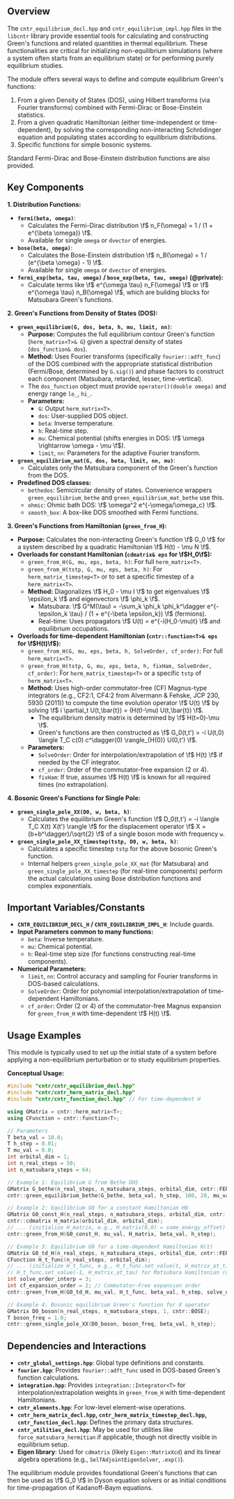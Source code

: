 ## Overview

The `cntr_equilibrium_decl.hpp` and `cntr_equilibrium_impl.hpp` files in the `libcntr` library provide essential tools for calculating and constructing Green's functions and related quantities in thermal equilibrium. These functionalities are critical for initializing non-equilibrium simulations (where a system often starts from an equilibrium state) or for performing purely equilibrium studies.

The module offers several ways to define and compute equilibrium Green's functions:
1.  From a given Density of States (DOS), using Hilbert transforms (via Fourier transforms) combined with Fermi-Dirac or Bose-Einstein statistics.
2.  From a given quadratic Hamiltonian (either time-independent or time-dependent), by solving the corresponding non-interacting Schrödinger equation and populating states according to equilibrium distributions.
3.  Specific functions for simple bosonic systems.

Standard Fermi-Dirac and Bose-Einstein distribution functions are also provided.

## Key Components

**1. Distribution Functions:**
   - **`fermi(beta, omega)`**:
     *   Calculates the Fermi-Dirac distribution \f$ n_F(\omega) = 1 / (1 + e^{\beta \omega}) \f$.
     *   Available for single `omega` or `dvector` of energies.
   - **`bose(beta, omega)`**:
     *   Calculates the Bose-Einstein distribution \f$ n_B(\omega) = 1 / (e^{\beta \omega} - 1) \f$.
     *   Available for single `omega` or `dvector` of energies.
   - **`fermi_exp(beta, tau, omega)` / `bose_exp(beta, tau, omega)` (@private):**
     *   Calculate terms like \f$ e^{\omega \tau} n_F(\omega) \f$ or \f$ e^{\omega \tau} n_B(\omega) \f$, which are building blocks for Matsubara Green's functions.

**2. Green's Functions from Density of States (DOS):**
   - **`green_equilibrium(G, dos, beta, h, mu, limit, nn)`**:
     *   **Purpose:** Computes the full equilibrium contour Green's function (`herm_matrix<T>& G`) given a spectral density of states (`dos_function& dos`).
     *   **Method:** Uses Fourier transforms (specifically `fourier::adft_func`) of the DOS combined with the appropriate statistical distribution (Fermi/Bose, determined by `G.sig()`) and phase factors to construct each component (Matsubara, retarded, lesser, time-vertical).
     *   The `dos_function` object must provide `operator()(double omega)` and energy range `lo_`, `hi_`.
     *   **Parameters:**
         *   `G`: Output `herm_matrix<T>`.
         *   `dos`: User-supplied DOS object.
         *   `beta`: Inverse temperature.
         *   `h`: Real-time step.
         *   `mu`: Chemical potential (shifts energies in DOS: \f$ \omega \rightarrow \omega - \mu \f$).
         *   `limit`, `nn`: Parameters for the adaptive Fourier transform.
   - **`green_equilibrium_mat(G, dos, beta, limit, nn, mu)`**:
     *   Calculates only the Matsubara component of the Green's function from the DOS.
   - **Predefined DOS classes:**
     *   `bethedos`: Semicircular density of states. Convenience wrappers `green_equilibrium_bethe` and `green_equilibrium_mat_bethe` use this.
     *   `ohmic`: Ohmic bath DOS: \f$ \omega^2 e^{-\omega/\omega_c} \f$.
     *   `smooth_box`: A box-like DOS smoothed with Fermi functions.

**3. Green's Functions from Hamiltonian (`green_from_H`):**
   - **Purpose:** Calculates the non-interacting Green's function \f$ G_0 \f$ for a system described by a quadratic Hamiltonian \f$ H(t) - \mu N \f$.
   - **Overloads for constant Hamiltonian (`cdmatrix& eps` for \f$H_0\f$):**
     *   `green_from_H(G, mu, eps, beta, h)`: For full `herm_matrix<T>`.
     *   `green_from_H(tstp, G, mu, eps, beta, h)`: For `herm_matrix_timestep<T>` or to set a specific timestep of a `herm_matrix<T>`.
     *   **Method:** Diagonalizes \f$ H_0 - \mu I \f$ to get eigenvalues \f$ \epsilon_k \f$ and eigenvectors \f$ \phi_k \f$.
         *   Matsubara: \f$ G^M(\tau) = -\sum_k \phi_k \phi_k^\dagger e^{-\epsilon_k \tau} / (1 + e^{-\beta \epsilon_k}) \f$ (fermions).
         *   Real-time: Uses propagators \f$ U(t) = e^{-i(H_0-\mu)t} \f$ and equilibrium occupations.
   - **Overloads for time-dependent Hamiltonian (`cntr::function<T>& eps` for \f$H(t)\f$):**
     *   `green_from_H(G, mu, eps, beta, h, SolveOrder, cf_order)`: For full `herm_matrix<T>`.
     *   `green_from_H(tstp, G, mu, eps, beta, h, fixHam, SolveOrder, cf_order)`: For `herm_matrix_timestep<T>` or a specific `tstp` of `herm_matrix<T>`.
     *   **Method:** Uses high-order commutator-free (CF) Magnus-type integrators (e.g., CF2:1, CF4:2 from Alvermann & Fehske, JCP 230, 5930 (2011)) to compute the time evolution operator \f$ U(t) \f$ by solving \f$ i \partial_t U(t,\bar{t}) = (H(t)-\mu) U(t,\bar{t}) \f$.
         *   The equilibrium density matrix is determined by \f$ H(t=0)-\mu \f$.
         *   Green's functions are then constructed as \f$ G_0(t,t') = -i U(t,0) \langle T_C c(0) c^\dagger(0) \rangle_{H(0)} U(0,t') \f$.
     *   **Parameters:**
         *   `SolveOrder`: Order for interpolation/extrapolation of \f$ H(t) \f$ if needed by the CF integrator.
         *   `cf_order`: Order of the commutator-free expansion (2 or 4).
         *   `fixHam`: If true, assumes \f$ H(t) \f$ is known for all required times (no extrapolation).

**4. Bosonic Green's Functions for Single Pole:**
   - **`green_single_pole_XX(D0, w, beta, h)`**:
     *   Calculates the equilibrium Green's function \f$ D_0(t,t') = -i \langle T_C X(t) X(t') \rangle \f$ for the displacement operator \f$ X = (b+b^\dagger)/\sqrt{2} \f$ of a single boson mode with frequency `w`.
   - **`green_single_pole_XX_timestep(tstp, D0, w, beta, h)`**:
     *   Calculates a specific timestep `tstp` for the above bosonic Green's function.
     *   Internal helpers `green_single_pole_XX_mat` (for Matsubara) and `green_single_pole_XX_timestep` (for real-time components) perform the actual calculations using Bose distribution functions and complex exponentials.

## Important Variables/Constants

-   **`CNTR_EQUILIBRIUM_DECL_H` / `CNTR_EQUILIBRIUM_IMPL_H`**: Include guards.
-   **Input Parameters common to many functions:**
    *   `beta`: Inverse temperature.
    *   `mu`: Chemical potential.
    *   `h`: Real-time step size (for functions constructing real-time components).
-   **Numerical Parameters:**
    *   `limit`, `nn`: Control accuracy and sampling for Fourier transforms in DOS-based calculations.
    *   `SolveOrder`: Order for polynomial interpolation/extrapolation of time-dependent Hamiltonians.
    *   `cf_order`: Order (2 or 4) of the commutator-free Magnus expansion for `green_from_H` with time-dependent \f$ H(t) \f$.

## Usage Examples

This module is typically used to set up the initial state of a system before applying a non-equilibrium perturbation or to study equilibrium properties.

**Conceptual Usage:**

```cpp
#include "cntr/cntr_equilibrium_decl.hpp"
#include "cntr/cntr_herm_matrix_decl.hpp"
#include "cntr/cntr_function_decl.hpp" // For time-dependent H

using GMatrix = cntr::herm_matrix<T>;
using CFunction = cntr::function<T>;

// Parameters
T beta_val = 10.0;
T h_step = 0.01;
T mu_val = 0.0;
int orbital_dim = 1;
int n_real_steps = 50;
int n_matsubara_steps = 64;

// Example 1: Equilibrium G from Bethe DOS
GMatrix G_bethe(n_real_steps, n_matsubara_steps, orbital_dim, cntr::FERMI);
cntr::green_equilibrium_bethe(G_bethe, beta_val, h_step, 100, 20, mu_val);

// Example 2: Equilibrium G0 for a constant Hamiltonian H0
GMatrix G0_const_H(n_real_steps, n_matsubara_steps, orbital_dim, cntr::FERMI);
cntr::cdmatrix H_matrix(orbital_dim, orbital_dim);
// ... (initialize H_matrix, e.g., H_matrix(0,0) = some_energy_offset)
cntr::green_from_H(G0_const_H, mu_val, H_matrix, beta_val, h_step);

// Example 3: Equilibrium G0 for a time-dependent Hamiltonian H(t)
GMatrix G0_td_H(n_real_steps, n_matsubara_steps, orbital_dim, cntr::FERMI);
CFunction H_t_func(n_real_steps, orbital_dim);
// ... (initialize H_t_func, e.g., H_t_func.set_value(t, H_matrix_at_t) )
// H_t_func.set_value(-1, H_matrix_at_tau) for Matsubara Hamiltonian (usually H(0))
int solve_order_interp = 3;
int cf_expansion_order = 2; // Commutator-Free expansion order
cntr::green_from_H(G0_td_H, mu_val, H_t_func, beta_val, h_step, solve_order_interp, cf_expansion_order);

// Example 4: Bosonic equilibrium Green's function for X operator
GMatrix D0_boson(n_real_steps, n_matsubara_steps, 1, cntr::BOSE);
T boson_freq = 1.0;
cntr::green_single_pole_XX(D0_boson, boson_freq, beta_val, h_step);
```

## Dependencies and Interactions

-   **`cntr_global_settings.hpp`**: Global type definitions and constants.
-   **`fourier.hpp`**: Provides `fourier::adft_func` used in DOS-based Green's function calculations.
-   **`integration.hpp`**: Provides `integration::Integrator<T>` for interpolation/extrapolation weights in `green_from_H` with time-dependent Hamiltonians.
-   **`cntr_elements.hpp`**: For low-level element-wise operations.
-   **`cntr_herm_matrix_decl.hpp`, `cntr_herm_matrix_timestep_decl.hpp`, `cntr_function_decl.hpp`**: Defines the primary data structures.
-   **`cntr_utilities_decl.hpp`**: May be used for utilities like `force_matsubara_hermitian` if applicable, though not directly visible in equilibrium setup.
-   **Eigen library**: Used for `cdmatrix` (likely `Eigen::MatrixXcd`) and its linear algebra operations (e.g., `SelfAdjointEigenSolver`, `.exp()`).

The equilibrium module provides foundational Green's functions that can then be used as \f$ G_0 \f$ in Dyson equation solvers or as initial conditions for time-propagation of Kadanoff-Baym equations.

